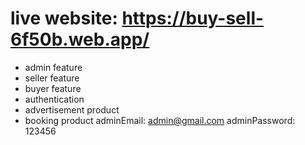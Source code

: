 # live website: https://buy-sell-6f50b.web.app/

- admin feature
- seller feature
- buyer feature
- authentication
- advertisement product
- booking product
  adminEmail: admin@gmail.com
  adminPassword: 123456
